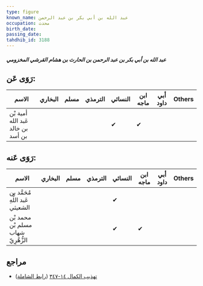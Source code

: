 ```yaml
---
type: figure
known_name: عبد الله بن أبي بكر بن عبد الرحمن
occupation: محدث
birth_date:
passing_date:
tahdhib_id: 3188
---
```

##### عبد الله بن أبي بكر بن عبد الرحمن بن الحارث بن هشام القرشي المخزومي

## رَوَى عَن:
| الاسم                             | البخاري | مسلم | الترمذي | النسائي | ابن ماجه | أبي داود | Others |
| --------------------------------- | ------- | ---- | ------- | ------- | -------- | -------- | ------ |
| أمية بْن عَبد الله بن خالد بن أسد |         |      |         | ✔       | ✔        |          |        |
## رَوَى عَنه:
| الاسم                              | البخاري | مسلم | الترمذي | النسائي | ابن ماجه | أبي داود | Others |
| ---------------------------------- | ------- | ---- | ------- | ------- | -------- | -------- | ------ |
| مُحَمَّد بن عَبد اللَّهِ الشعيثي   |         |      |         | ✔       |          |          |        |
| محمد بْن مسلم بْن شهاب الزُّهْرِيّ |         |      |         | ✔       | ✔        |          |        |
## مراجع
- [تهذيب الكمال ١٤-٣٤٧](obsidian://open?vault=Tahdhib-al-Kamal&file=Figures/٣١٨٨-عبد%20الله%20بن%20أبي%20بكر%20بن%20عبد%20الرحمن%20بن%20الحارث%20بن%20هشام%20القرشي%20المخزومي) ([رابط الشاملة](https://shamela.ws/book/3722/7275))